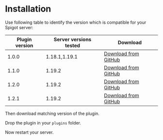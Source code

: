 # Installation
Use following table to identify the version which is compatible for your Spigot server:  

|Plugin version|Server versions tested|Download                                                                                                     |
|--------------|----------------------|-------------------------------------------------------------------------------------------------------------|
|1.0.0         |1.18.1,1.19.1         |[Download from GitHub](https://github.com/joestrhq/PostBox/releases/download/v1.0.0/postbox-1.0.0-shaded.jar)|
|1.1.0         |1.19.2                |[Download from GitHub](https://github.com/joestrhq/PostBox/releases/download/v1.1.0/postbox-1.1.0-shaded.jar)|
|1.2.0         |1.19.2                |[Download from GitHub](https://github.com/joestrhq/PostBox/releases/download/v1.2.0/postbox-1.2.0-shaded.jar)|
|1.2.1         |1.19.2                |[Download from GitHub](https://github.com/joestrhq/PostBox/releases/download/v1.2.1/postbox-1.2.1-shaded.jar)|

Then download matching version of the plugin.  
  
Drop the plugin in your `plugins` folder.

Now restart your server.
